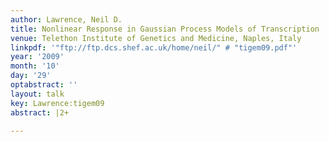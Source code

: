 ```yaml
---
author: Lawrence, Neil D.
title: Nonlinear Response in Gaussian Process Models of Transcription
venue: Telethon Institute of Genetics and Medicine, Naples, Italy
linkpdf: '"ftp://ftp.dcs.shef.ac.uk/home/neil/" # "tigem09.pdf"'
year: '2009'
month: '10'
day: '29'
optabstract: ''
layout: talk
key: Lawrence:tigem09
abstract: |2+

---
```

